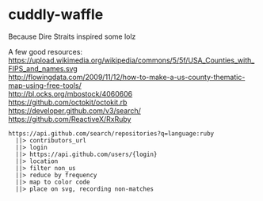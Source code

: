 # cuddly-waffle
Because Dire Straits inspired some lolz

A few good resources:   
https://upload.wikimedia.org/wikipedia/commons/5/5f/USA_Counties_with_FIPS_and_names.svg  
http://flowingdata.com/2009/11/12/how-to-make-a-us-county-thematic-map-using-free-tools/  
http://bl.ocks.org/mbostock/4060606  
https://github.com/octokit/octokit.rb  
https://developer.github.com/v3/search/  
https://github.com/ReactiveX/RxRuby

```
https://api.github.com/search/repositories?q=language:ruby
  ||> contributors_url
  ||> login
  ||> https://api.github.com/users/{login}
  ||> location
  ||> filter non_us
  ||> reduce by frequency
  ||> map to color code
  ||> place on svg, recording non-matches
```
